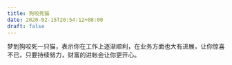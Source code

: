 ```yaml
---
title: 狗咬死猫
date: 2020-02-15T20:54:12+08:00
draft: false
---
```


梦到狗咬死一只猫，表示你在工作上逐渐顺利，在业务方面也大有进展，让你惊喜不已，只要持续努力，财富的进帐会让你更开心。<br>
